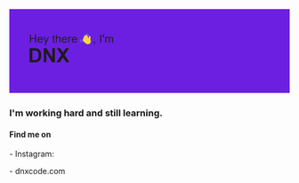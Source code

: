 <img src="/header.png" alt="Alt text" title="DNX">
<h3 aling="center">I'm working hard and still learning.</h3>

<h4 aling="center">Find me on</h4>

<p>- Instagram:</p>
<p>- dnxcode.com</p>

